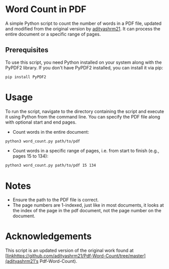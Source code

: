 # Word Count in PDF

A simple Python script to count the number of words in a PDF file, updated and modified from the original version by [adityashrm21](https://github.com/adityashrm21/Pdf-Word-Count/tree/master). It can process the entire document or a specific range of pages.

## Prerequisites

To use this script, you need Python installed on your system along with the PyPDF2 library. If you don't have PyPDF2 installed, you can install it via pip:

```bash
pip install PyPDF2
```

# Usage
To run the script, navigate to the directory containing the script and execute it using Python from the command line. You can specify the PDF file along with optional start and end pages.

* Count words in the entire document:
```bash
python3 word_count.py path/to/pdf
```

* Count words in a specific range of pages, i.e. from start to finish (e.g., pages 15 to 134):
```bash
python3 word_count.py path/to/pdf 15 134
```

# Notes
* Ensure the path to the PDF file is correct.
* The page numbers are 1-indexed, just like in most documents, it looks at the index of the page in the pdf document, not the page number on the document.

# Acknowledgements
This script is an updated version of the original work found at [[link](https://github.com/adityashrm21/Pdf-Word-Count/tree/master)https://github.com/adityashrm21/Pdf-Word-Count/tree/master](adityashrm21's Pdf-Word-Count).
